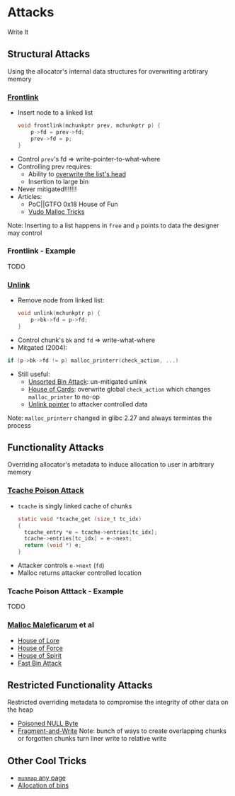 # Attacks
Write It


## Structural Attacks

Using the allocator's internal data structures for overwriting arbtirary memory


### [Frontlink][Vudo Malloc Tricks]

* Insert node to a linked list
    ```C
    void frontlink(mchunkptr prev, mchunkptr p) {
        p->fd = prev->fd;
        prev->fd = p;
    }
    ```
* Control `prev`'s fd => write-pointer-to-what-where
* Controlling prev requires:
    - Ability to [overwrite the list's head](http://blog.frizn.fr/glibc/glibc-heap-to-rip)
    - Insertion to large bin
* Never mitigated!!!!!!!
* Articles:
    - PoC||GTFO 0x18 House of Fun
    - [Vudo Malloc Tricks]

[Vudo Malloc Tricks]: http://phrack.org/issues/57/8.html
Note: Inserting to a list happens in `free` and `p` points to data the designer may control


### Frontlink - Example
TODO


### [Unlink][Vudo Malloc Tricks]
* Remove node from linked list:
    ```C
    void unlink(mchunkptr p) {
        p->bk->fd = p->fd;
    }
    ```
* Control chunk's `bk` and `fd` => write-what-where
* Mitgated (2004): 
```C
if (p->bk->fd != p) malloc_printerr(check_action, ...)
```
* Still useful:
    - [Unsorted Bin Attack]: un-mitigated unlink
    - [House of Cards]: overwrite global `check_action` which changes `malloc_printer` to no-op
    - [Unlink pointer] to attacker controlled data

[Vudo Malloc Tricks]: http://phrack.org/issues/57/8.html
[Unsorted Bin Attack]: https://github.com/shellphish/how2heap/blob/master/unsorted_bin_attack.c
[House of Cards]: http://tukan.farm/2016/09/04/fastbin-fever/
[Unlink pointer]: https://heap-exploitation.dhavalkapil.com/attacks/unlink_exploit.html 

Note:
`malloc_printerr` changed in glibc 2.27 and always termintes the process


## Functionality Attacks

Overriding allocator's metadata to induce allocation to user in arbitrary memory


### [Tcache Poison Attack]
* `tcache` is singly linked cache of chunks
    ```C
    static void *tcache_get (size_t tc_idx)
    {
      tcache_entry *e = tcache->entries[tc_idx];
      tcache->entries[tc_idx] = e->next;
      return (void *) e;
    }
    ```
* Attacker controls `e->next` (`fd`)
* Malloc returns attacker controlled location 

[Tcache Poison Attack]: http://tukan.farm/2017/07/08/tcache/


### Tcache Poison Atttack - Example
TODO


### [Malloc Maleficarum] et al
* [House of Lore]
* [House of Force]
* [House of Spirit]
* [Fast Bin Attack] 

[Malloc Maleficarum]: https://dl.packetstormsecurity.net/papers/attack/MallocMaleficarum.txt
[House of Lore]: https://github.com/shellphish/how2heap/blob/master/house_of_lore.c
[House of Force]: https://github.com/shellphish/how2heap/blob/master/house_of_force.c
[House of Spirit]: https://github.com/shellphish/how2heap/blob/master/house_of_spirit.c
[Fast Bin Attack]: http://uaf.io/exploitation/2017/03/19/0ctf-Quals-2017-BabyHeap2017.html 


## Restricted Functionality Attacks
Restricted overriding metadata to compromise the integrity of other data on the heap

* [Poisoned NULL Byte](https://googleprojectzero.blogspot.lu/2014/08/the-poisoned-nul-byte-2014-edition.html)
* [Fragment-and-Write](https://www.alchemistowl.org/pocorgtfo/pocorgtfo16.pdf "Adventure of the Fragmented Chunks")
Note:
bunch of ways to create overlapping chunks or forgotten chunks
turn liner write to relative write


## Other Cool Tricks
* [`munmap` any page](http://tukan.farm/2016/07/27/munmap-madness/)
* [Allocation of bins](http://blog.frizn.fr/glibc/glibc-heap-to-rip)
